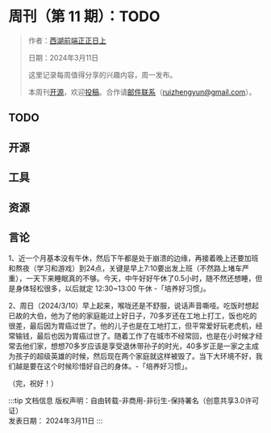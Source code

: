 # 周刊（第 11 期）：TODO

> 作者：[西湖前端正正日上](../about.md)
>
> 日期：2024年3月11日
>
> 这里记录每周值得分享的兴趣内容，周一发布。
>
> 本周刊[开源](https://github.com/fullstackren/fullstackren.github.io/tree/main/weekly)，欢迎[投稿](https://github.com/fullstackren/fullstackren.github.io/issues)。合作请<a href="mailto:ruizhengyun@gmail.com" target="_blank">邮件联系</a>（ruizhengyun@gmail.com）。

## TODO

<!-- <img src="./weekly-0025/" class="article-image" width="70%" /> -->

## 开源

## 工具

## 资源

## 言论

1、近一个月基本没有午休，然后下午都是处于崩溃的边缘，再接着晚上还要加班和熬夜（学习和游戏）到24点，关键是早上7:10要出发上班（不然路上堵车严重），一天下来睡眠真的不够。今天，中午好好午休了0.5小时，随不然还想睡，但是身体轻松很多，以后就定 12:30~13:00 午休 -「培养好习惯」。

2、周日（2024/3/10）早上起来，喉咙还是不舒服，说话声音嘶哑。吃饭时想起已故的大伯，他为了他的家庭能过上好日子，70多岁还在工地上打工，饭也吃的很差，最后因为胃癌过世了。他的儿子也是在工地打工，但平常爱好玩老虎机，经常输钱，最后也因为胃癌过世了。随着工作了在城市不经常回，也是在小时候才经常去他们家，想想70多岁应该是享受退休带孙子的时光，40多岁正是一家之主成为孩子的超级英雄的时候，然后现在两个家庭就这样被毁了。当下大环境不好，我们越是要在这个时候珍惜好自己的身体。-「培养好习惯」。

（完，祝好！）

:::tip 文档信息
版权声明：自由转载-非商用-非衍生-保持署名（创意共享3.0许可证）</br>
发表日期： 2024年3月11日
:::
